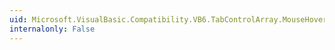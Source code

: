 ```yaml
---
uid: Microsoft.VisualBasic.Compatibility.VB6.TabControlArray.MouseHover
internalonly: False
---
```


